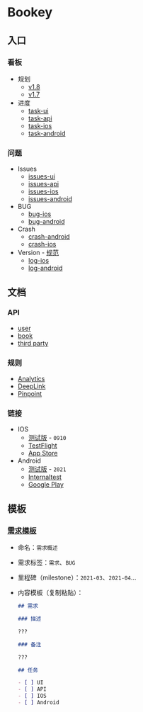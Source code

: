 # Bookey

## 入口

### 看板

- 规划
  - [v1.8](https://github.com/bookey-dev/bookey.requirement/projects/13)
  - [v1.7](https://github.com/bookey-dev/bookey.requirement/projects/12)
- 进度
  - [task-ui](https://github.com/orgs/bookey-dev/projects/17)
  - [task-api](https://github.com/orgs/bookey-dev/projects/16)
  - [task-ios](https://github.com/orgs/bookey-dev/projects/15)
  - [task-android](https://github.com/orgs/bookey-dev/projects/14)

### 问题

- Issues
  - [issues-ui](https://github.com/bookey-dev/bookey.ui/issues)
  - [issues-api](https://github.com/bookey-dev/bookey.api/issues)
  - [issues-ios](https://github.com/bookey-dev/bookey.ios/issues)
  - [issues-android](https://github.com/bookey-dev/bookey.android/issues)
- BUG
  - [bug-ios](https://github.com/bookey-dev/bookey.requirement/labels/Bug%3A%20IOS)
  - [bug-android](https://github.com/bookey-dev/bookey.requirement/labels/Bug%3A%20Android)
- Crash  
  - [crash-android](https://github.com/bookey-dev/bookey.requirement/issues/124)
  - [crash-ios](https://github.com/bookey-dev/bookey.requirement/issues/146)
- Version - [规范](docs/process-specification.md#版本发布)
  - [log-ios](https://github.com/bookey-dev/bookey.requirement/labels/Releases%3A%20IOS)
  - [log-android](https://github.com/bookey-dev/bookey.requirement/labels/Releases%3A%20Android)

## 文档

### API

- [user](https://dev.bookey.app:8081/swagger-ui.html)
- [book](https://dev.bookey.app:8082/swagger-ui.html)
- [third party](https://dev.bookey.app:8083/swagger-ui.html)

### 规则

- [Analytics](https://github.com/bookey-dev/bookey.docs/wiki/Analytics)
- [DeepLink](https://github.com/bookey-dev/bookey.docs/wiki/DeepLink)
- [Pinpoint](https://github.com/bookey-dev/bookey.docs/wiki/Pinpoint)

### 链接

- IOS
  - [测试版](https://www.pgyer.com/o9So) - `0910`
  - [TestFlight](https://apps.apple.com/cn/app/testflight/id899247664)
  - [App Store](https://apps.apple.com/cn/app/id1490069864)
- Android
  - [测试版](https://www.pgyer.com/C5re) - `2021`
  - [Internaltest](https://play.google.com/apps/internaltest/4700196513230198982)
  - [Google Play](https://play.google.com/store/apps/details?id=app.bookey)


## 模板

### [需求模板](https://github.com/bookey-dev/bookey.requirement/issues/new/choose)

- 命名：`需求概述`
- 需求标签：`需求`、`BUG`
- 里程碑（milestone）：`2021-03`、`2021-04`...
- 内容模板（复制粘贴）：

  ```md
  ## 需求

  ### 描述

  ???

  ### 备注

  ???

  ## 任务

  - [ ] UI
  - [ ] API
  - [ ] IOS
  - [ ] Android

  ```
